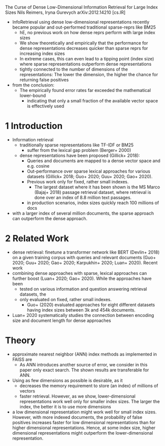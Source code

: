 The Curse of Dense Low-Dimensional Information Retrieval for Large Index Sizes
Nils Reimers, Iryna Gurevych
arXiv:2012.14210 [cs.IR]

* InfoRetrieval using dense low-dimensional representations
  recently became popular and out-performed traditional sparse-reprs like BM25
  * hE, no previous work on how dense reprs perform with large index sizes
  * We show theoretically and empirically that the
    performance for dense representations decreases quicker than sparse reprs
    for increasing index sizes
  * In extreme cases, this can even lead to a tipping point (index size)
    where sparse representations outperform dense representations
  * tightly connected to the number of dimensions of the representations: The
    lower the dimension, the higher the chance for returning false positives
* from the conclusion:
  * The empirically found error rates far exceeded the mathematical lower-bound
    * indicating that
      only a small fraction of the available vector space is effectively used

# 1 Introduction

* Information retrieval
  * traditionally sparse representations like TF-IDF or BM25
    * suffer from the lexical gap problem (Berger+ 2000)
  * dense representations have been proposed (Gillick+ 2018):
    * Queries and documents are mapped to a dense vector space and e.g. cosine
    * Out-performance over sparse lexical approaches for various datasets
      (Gillick+ 2018; Guo+ 2020; Guu+ 2020; Gao+ 2020).
    * Previous work only for fixed, rather small indexes.
      * The largest dataset where it has been shown is the
        MS Marco (Bajaj+ 2018) passage retrieval dataset, where retrieval is
        done over an index of 8.8 million text passages.
    * in production scenarios, index sizes quickly reach 100 millions of docs
* with a larger index of several million documents, the sparse approach can
  outperform the dense approach.

# 2 Related Work

* dense retrieval: finetune a transformer network like BERT (Devlin+ 2018) on a
  given training corpus with queries and relevant documents
  (Guo+ 2020; Guu+ 2020; Gao+ 2020; Karpukhin+ 2020; Luan+ 2020). Recent work
* combining dense approaches with sparse, lexical approaches can further boost
  (Luan+ 2020; Gao+ 2020). While the approaches have been
  * tested on various information and question answering retrieval datasets, the
  * only evaluated on fixed, rather small indexes.
    * Guo+ (2020) evaluated approaches for eight different datasets having index
      sizes between 3k and 454k documents.
* Luan+ 2020 systematically studies the connection between encoding size and
  document length for dense approaches

# Theory

* approximate nearest neighbor (ANN) index methods as implemented in FAISS are
  * As ANN introduces another source of error, we consider in this paper only
    exact search. The shown results are transferable for ANN.
* Using as few dimensions as possible is desirable, as it
  * decreases the memory requirement to store (an index) of millions of vectors
  * faster retrieval. However, as we show, lower-dimensional representations
    work well only for smaller index sizes. The larger the index, the better it
    is to use more dimensions
* a low dimensional representation might work well for small index sizes.
  However, with more indexed documents, the probability of false positives
  increases faster for low dimensional representations than for higher
  dimensional representations. Hence, at some index size, higher dimensional
  representations might outperform the lower-dimensional representation.
